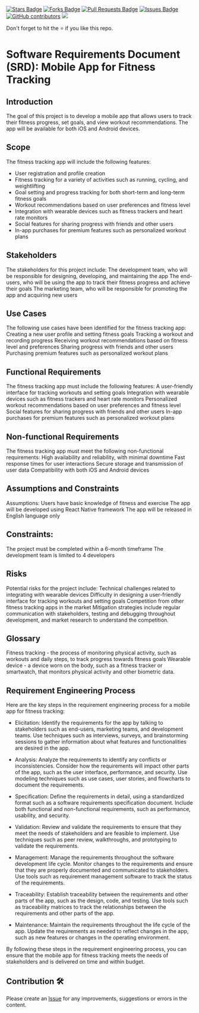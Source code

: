 <a href="https://github.com/drshahizan/software-engineering/stargazers"><img src="https://img.shields.io/github/stars/drshahizan/software-engineering" alt="Stars Badge"/></a>
<a href="https://github.com/drshahizan/software-engineering/network/members"><img src="https://img.shields.io/github/forks/drshahizan/software-engineering" alt="Forks Badge"/></a>
<a href="https://github.com/drshahizan/software-engineering/pulls"><img src="https://img.shields.io/github/issues-pr/drshahizan/software-engineering" alt="Pull Requests Badge"/></a>
<a href="https://github.com/drshahizan/software-engineering"><img src="https://img.shields.io/github/issues/drshahizan/software-engineering" alt="Issues Badge"/></a>
<a href="https://github.com/drshahizan/software-engineering/graphs/contributors"><img alt="GitHub contributors" src="https://img.shields.io/github/contributors/drshahizan/software-engineering?color=2b9348"></a>
![](https://visitor-badge.glitch.me/badge?page_id=drshahizan/software-engineering)

Don't forget to hit the :star: if you like this repo.

# Software Requirements Document (SRD): Mobile App for Fitness Tracking


## Introduction
The goal of this project is to develop a mobile app that allows users to track their fitness progress, set goals, and view workout recommendations. The app will be available for both iOS and Android devices.

## Scope
The fitness tracking app will include the following features:

- User registration and profile creation
- Fitness tracking for a variety of activities such as running, cycling, and weightlifting
- Goal setting and progress tracking for both short-term and long-term fitness goals
- Workout recommendations based on user preferences and fitness level
- Integration with wearable devices such as fitness trackers and heart rate monitors
- Social features for sharing progress with friends and other users
- In-app purchases for premium features such as personalized workout plans

## Stakeholders
The stakeholders for this project include:
The development team, who will be responsible for designing, developing, and maintaining the app
The end-users, who will be using the app to track their fitness progress and achieve their goals
The marketing team, who will be responsible for promoting the app and acquiring new users

## Use Cases
The following use cases have been identified for the fitness tracking app:
Creating a new user profile and setting fitness goals
Tracking a workout and recording progress
Receiving workout recommendations based on fitness level and preferences
Sharing progress with friends and other users
Purchasing premium features such as personalized workout plans

## Functional Requirements
The fitness tracking app must include the following features:
A user-friendly interface for tracking workouts and setting goals
Integration with wearable devices such as fitness trackers and heart rate monitors
Personalized workout recommendations based on user preferences and fitness level
Social features for sharing progress with friends and other users
In-app purchases for premium features such as personalized workout plans

## Non-functional Requirements
The fitness tracking app must meet the following non-functional requirements:
High availability and reliability, with minimal downtime
Fast response times for user interactions
Secure storage and transmission of user data
Compatibility with both iOS and Android devices

## Assumptions and Constraints
Assumptions:
Users have basic knowledge of fitness and exercise
The app will be developed using React Native framework
The app will be released in English language only

## Constraints:

The project must be completed within a 6-month timeframe
The development team is limited to 4 developers

## Risks
Potential risks for the project include:
Technical challenges related to integrating with wearable devices
Difficulty in designing a user-friendly interface for tracking workouts and setting goals
Competition from other fitness tracking apps in the market
Mitigation strategies include regular communication with stakeholders, testing and debugging throughout development, and market research to understand the competition.

## Glossary
Fitness tracking - the process of monitoring physical activity, such as workouts and daily steps, to track progress towards fitness goals
Wearable device - a device worn on the body, such as a fitness tracker or smartwatch, that monitors physical activity and other biometric data.

## Requirement Engineering Process
Here are the key steps in the requirement engineering process for a mobile app for fitness tracking:

- Elicitation: Identify the requirements for the app by talking to stakeholders such as end-users, marketing teams, and development teams. Use techniques such as interviews, surveys, and brainstorming sessions to gather information about what features and functionalities are desired in the app.

- Analysis: Analyze the requirements to identify any conflicts or inconsistencies. Consider how the requirements will impact other parts of the app, such as the user interface, performance, and security. Use modeling techniques such as use cases, user stories, and flowcharts to document the requirements.

- Specification: Define the requirements in detail, using a standardized format such as a software requirements specification document. Include both functional and non-functional requirements, such as performance, usability, and security.

- Validation: Review and validate the requirements to ensure that they meet the needs of stakeholders and are feasible to implement. Use techniques such as peer review, walkthroughs, and prototyping to validate the requirements.

- Management: Manage the requirements throughout the software development life cycle. Monitor changes to the requirements and ensure that they are properly documented and communicated to stakeholders. Use tools such as requirement management software to track the status of the requirements.

- Traceability: Establish traceability between the requirements and other parts of the app, such as the design, code, and testing. Use tools such as traceability matrices to track the relationships between the requirements and other parts of the app.

- Maintenance: Maintain the requirements throughout the life cycle of the app. Update the requirements as needed to reflect changes in the app, such as new features or changes in the operating environment.

By following these steps in the requirement engineering process, you can ensure that the mobile app for fitness tracking meets the needs of stakeholders and is delivered on time and within budget.

## Contribution 🛠️
Please create an [Issue](https://github.com/drshahizan/software-engineering/issues) for any improvements, suggestions or errors in the content.

